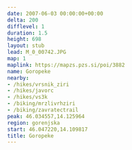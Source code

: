```yaml
---
date: 2007-06-03 00:00:00+00:00
delta: 200
difflevel: 1
duration: 1.5
height: 698
layout: stub
lead: M_0_00742.JPG
map: 1
maplink: https://mapzs.pzs.si/poi/3882
name: Goropeke
nearby:
- /hikes/vrsnik_ziri
- /hikes/javorc
- /hikes/vs3k
- /biking/mrzlivrhziri
- /biking/zavratectrail
peak: 46.034557,14.125964
region: gorenjska
start: 46.047220,14.109817
title: Goropeke
---
```

